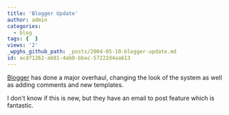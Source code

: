 ```yaml
---
title: 'Blogger Update'
author: admin
categories:
  - blog
tags: {  }
views: '2'
_wpghs_github_path: _posts/2004-05-10-blogger-update.md
id: acd71262-ab81-4ab0-bbac-57222d4aa613
---
```

<p><a href="http://www.blogger.com">Blogger</a> has done a major overhaul, changing the look of the system as well as adding comments and new templates.</p>
<p>I don't know if this is new, but they have an email to post feature which is fantastic.</p>
